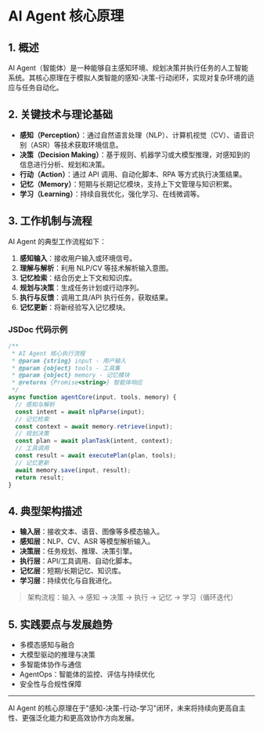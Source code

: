# AI Agent 核心原理

## 1. 概述
AI Agent（智能体）是一种能够自主感知环境、规划决策并执行任务的人工智能系统。其核心原理在于模拟人类智能的感知-决策-行动闭环，实现对复杂环境的适应与任务自动化。

## 2. 关键技术与理论基础
- **感知（Perception）**：通过自然语言处理（NLP）、计算机视觉（CV）、语音识别（ASR）等技术获取环境信息。
- **决策（Decision Making）**：基于规则、机器学习或大模型推理，对感知到的信息进行分析、规划和决策。
- **行动（Action）**：通过 API 调用、自动化脚本、RPA 等方式执行决策结果。
- **记忆（Memory）**：短期与长期记忆模块，支持上下文管理与知识积累。
- **学习（Learning）**：持续自我优化，强化学习、在线微调等。

## 3. 工作机制与流程
AI Agent 的典型工作流程如下：
1. **感知输入**：接收用户输入或环境信号。
2. **理解与解析**：利用 NLP/CV 等技术解析输入意图。
3. **记忆检索**：结合历史上下文和知识库。
4. **规划与决策**：生成任务计划或行动序列。
5. **执行与反馈**：调用工具/API 执行任务，获取结果。
6. **记忆更新**：将新经验写入记忆模块。

### JSDoc 代码示例
```js
/**
 * AI Agent 核心执行流程
 * @param {string} input - 用户输入
 * @param {object} tools - 工具集
 * @param {object} memory - 记忆模块
 * @returns {Promise<string>} 智能体响应
 */
async function agentCore(input, tools, memory) {
  // 感知与解析
  const intent = await nlpParse(input);
  // 记忆检索
  const context = await memory.retrieve(input);
  // 规划决策
  const plan = await planTask(intent, context);
  // 工具调用
  const result = await executePlan(plan, tools);
  // 记忆更新
  await memory.save(input, result);
  return result;
}
```

## 4. 典型架构描述
- **输入层**：接收文本、语音、图像等多模态输入。
- **感知层**：NLP、CV、ASR 等模型解析输入。
- **决策层**：任务规划、推理、决策引擎。
- **执行层**：API/工具调用、自动化脚本。
- **记忆层**：短期/长期记忆、知识库。
- **学习层**：持续优化与自我进化。

> 架构流程：输入 → 感知 → 决策 → 执行 → 记忆 → 学习（循环迭代）

## 5. 实践要点与发展趋势
- 多模态感知与融合
- 大模型驱动的推理与决策
- 多智能体协作与通信
- AgentOps：智能体的监控、评估与持续优化
- 安全性与合规性保障

---
AI Agent 的核心原理在于"感知-决策-行动-学习"闭环，未来将持续向更高自主性、更强泛化能力和更高效协作方向发展。 